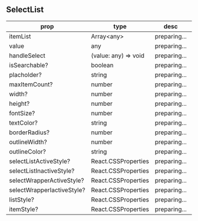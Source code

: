 ## SelectList

| prop                       | type                 | desc         | default  |
| -------------------------- | -------------------- | ------------ | -------- |
| itemList                   | Array\<any\>         | preparing... | required |
| value                      | any                  | preparing... | required |
| handleSelect               | (value: any) => void | preparing... | required |
| isSearchable?              | boolean              | preparing... | false    |
| placholder?                | string               | preparing... | -        |
| maxItemCount?              | number               | preparing... | 8        |
| width?                     | number               | preparing... | 200      |
| height?                    | number               | preparing... | 30       |
| fontSize?                  | number               | preparing... | 16       |
| textColor?                 | string               | preparing... | "gray"   |
| borderRadius?              | number               | preparing... | 5        |
| outlineWidth?              | number               | preparing... | 1        |
| outlineColor?              | string               | preparing... | "gray"   |
| selectListActiveStyle?     | React.CSSProperties  | preparing... | -        |
| selectListInactiveStyle?   | React.CSSProperties  | preparing... | -        |
| selectWrapperActiveStyle?  | React.CSSProperties  | preparing... | -        |
| selectWrapperIactiveStyle? | React.CSSProperties  | preparing... | -        |
| listStyle?                 | React.CSSProperties  | preparing... | -        |
| itemStyle?                 | React.CSSProperties  | preparing... | -        |
